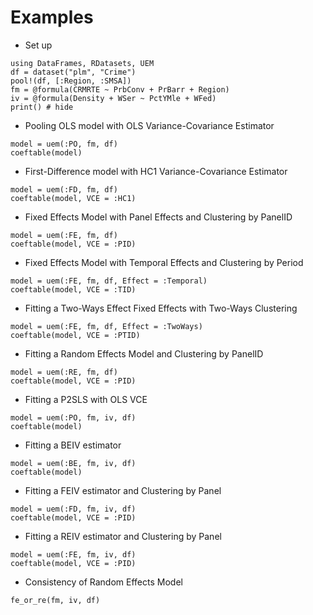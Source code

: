 # Examples

- Set up

```@example Tutorial
using DataFrames, RDatasets, UEM
df = dataset("plm", "Crime")
pool!(df, [:Region, :SMSA])
fm = @formula(CRMRTE ~ PrbConv + PrBarr + Region)
iv = @formula(Density + WSer ~ PctYMle + WFed)
print() # hide
```

- Pooling OLS model with OLS Variance-Covariance Estimator

```@example Tutorial
model = uem(:PO, fm, df)
coeftable(model)
```

- First-Difference model with HC1 Variance-Covariance Estimator

```@example Tutorial
model = uem(:FD, fm, df)
coeftable(model, VCE = :HC1)
```

- Fixed Effects Model with Panel Effects and Clustering by PanelID

```@example Tutorial
model = uem(:FE, fm, df)
coeftable(model, VCE = :PID)
```

- Fixed Effects Model with Temporal Effects and Clustering by Period

```@example Tutorial
model = uem(:FE, fm, df, Effect = :Temporal)
coeftable(model, VCE = :TID)
```

- Fitting a Two-Ways Effect Fixed Effects with Two-Ways Clustering

```@example Tutorial
model = uem(:FE, fm, df, Effect = :TwoWays)
coeftable(model, VCE = :PTID)
```

- Fitting a Random Effects Model and Clustering by PanelID

```@example Tutorial
model = uem(:RE, fm, df)
coeftable(model, VCE = :PID)
```

- Fitting a P2SLS with OLS VCE

```@example Tutorial
model = uem(:PO, fm, iv, df)
coeftable(model)
```

- Fitting a BEIV estimator

```@example Tutorial
model = uem(:BE, fm, iv, df)
coeftable(model)
```

- Fitting a FEIV estimator and Clustering by Panel

```@example Tutorial
model = uem(:FD, fm, iv, df)
coeftable(model, VCE = :PID)
```

- Fitting a REIV estimator and Clustering by Panel

```@example Tutorial
model = uem(:FE, fm, iv, df)
coeftable(model, VCE = :PID)
```

- Consistency of Random Effects Model

```@example Tutorial
fe_or_re(fm, iv, df)
```
